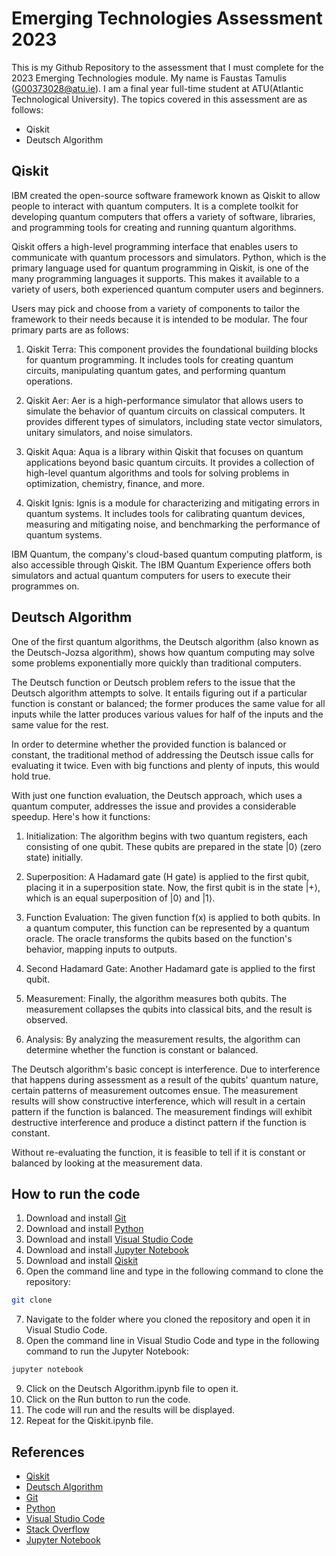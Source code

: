 # Emerging Technologies Assessment 2023
This is my Github Repository to the assessment that I must complete for the 2023 Emerging Technologies module. My name is Faustas Tamulis (G00373028@atu.ie).
I am a final year full-time student at ATU(Atlantic Technological University).
The topics covered in this assessment are as follows:
*  Qiskit
*  Deutsch Algorithm

## Qiskit
IBM created the open-source software framework known as Qiskit to allow people to interact with quantum computers. It is a complete toolkit for developing quantum computers that offers a variety of software, libraries, and programming tools for creating and running quantum algorithms.

Qiskit offers a high-level programming interface that enables users to communicate with quantum processors and simulators. Python, which is the primary language used for quantum programming in Qiskit, is one of the many programming languages it supports. This makes it available to a variety of users, both experienced quantum computer users and beginners.

Users may pick and choose from a variety of components to tailor the framework to their needs because it is intended to be modular. The four primary parts are as follows:

1. Qiskit Terra: This component provides the foundational building blocks for quantum programming. It includes tools for creating quantum circuits, manipulating quantum gates, and performing quantum operations.
    
2. Qiskit Aer: Aer is a high-performance simulator that allows users to simulate the behavior of quantum circuits on classical computers. It provides different types of simulators, including state vector simulators, unitary simulators, and noise simulators.

3. Qiskit Aqua: Aqua is a library within Qiskit that focuses on quantum applications beyond basic quantum circuits. It provides a collection of high-level quantum algorithms and tools for solving problems in optimization, chemistry, finance, and more.

4. Qiskit Ignis: Ignis is a module for characterizing and mitigating errors in quantum systems. It includes tools for calibrating quantum devices, measuring and mitigating noise, and benchmarking the performance of quantum systems.

IBM Quantum, the company's cloud-based quantum computing platform, is also accessible through Qiskit. The IBM Quantum Experience offers both simulators and actual quantum computers for users to execute their programmes on.

## Deutsch Algorithm
One of the first quantum algorithms, the Deutsch algorithm (also known as the Deutsch-Jozsa algorithm), shows how quantum computing may solve some problems exponentially more quickly than traditional computers.

The Deutsch function or Deutsch problem refers to the issue that the Deutsch algorithm attempts to solve. It entails figuring out if a particular function is constant or balanced; the former produces the same value for all inputs while the latter produces various values for half of the inputs and the same value for the rest.

In order to determine whether the provided function is balanced or constant, the traditional method of addressing the Deutsch issue calls for evaluating it twice. Even with big functions and plenty of inputs, this would hold true.

With just one function evaluation, the Deutsch approach, which uses a quantum computer, addresses the issue and provides a considerable speedup. Here's how it functions:

1. Initialization: The algorithm begins with two quantum registers, each consisting of one qubit. These qubits are prepared in the state |0⟩ (zero state) initially.

2. Superposition: A Hadamard gate (H gate) is applied to the first qubit, placing it in a superposition state. Now, the first qubit is in the state |+⟩, which is an equal superposition of |0⟩ and |1⟩.

3. Function Evaluation: The given function f(x) is applied to both qubits. In a quantum computer, this function can be represented by a quantum oracle. The oracle transforms the qubits based on the function's behavior, mapping inputs to outputs.

4. Second Hadamard Gate: Another Hadamard gate is applied to the first qubit.

5. Measurement: Finally, the algorithm measures both qubits. The measurement collapses the qubits into classical bits, and the result is observed.

6. Analysis: By analyzing the measurement results, the algorithm can determine whether the function is constant or balanced.

The Deutsch algorithm's basic concept is interference. Due to interference that happens during assessment as a result of the qubits' quantum nature, certain patterns of measurement outcomes ensue. The measurement results will show constructive interference, which will result in a certain pattern if the function is balanced. The measurement findings will exhibit destructive interference and produce a distinct pattern if the function is constant.

Without re-evaluating the function, it is feasible to tell if it is constant or balanced by looking at the measurement data.

## How to run the code
1. Download and install [Git](https://git-scm.com/downloads)
2. Download and install [Python](https://www.python.org/downloads/)
3. Download and install [Visual Studio Code](https://code.visualstudio.com/)
4. Download and install [Jupyter Notebook](https://jupyter.org/install)
5. Download and install [Qiskit](https://qiskit.org/documentation/install.html)
6. Open the command line and type in the following command to clone the repository:
```bash
git clone
```
7. Navigate to the folder where you cloned the repository and open it in Visual Studio Code.
8. Open the command line in Visual Studio Code and type in the following command to run the Jupyter Notebook:
```bash
jupyter notebook
```
9. Click on the Deutsch Algorithm.ipynb file to open it.
10. Click on the Run button to run the code.
11. The code will run and the results will be displayed.
12. Repeat for the Qiskit.ipynb file.

## References
* [Qiskit](https://qiskit.org/)
* [Deutsch Algorithm](https://www.ibm.com/blogs/research/2018/03/deutsch-algorithm-quantum-computing/)
* [Git](https://git-scm.com/)
* [Python](https://www.python.org/)
* [Visual Studio Code](https://code.visualstudio.com/)
* [Stack Overflow](https://stackoverflow.com/)
* [Jupyter Notebook](https://jupyter.org/)





